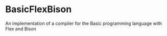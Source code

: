 # BasicFlexBison
An implementation of a compiler for the Basic programming language with Flex and Bison
